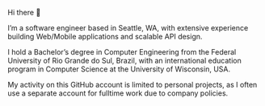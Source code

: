 Hi there 👋

I’m a software engineer based in Seattle, WA, with extensive experience building Web/Mobile applications and scalable API design.

I hold a Bachelor’s degree in Computer Engineering from the Federal University of Rio Grande do Sul, Brazil, with an international education program in Computer Science at the University of Wisconsin, USA.

My activity on this GitHub account is limited to personal projects, as I often use a separate account for fulltime work due to company policies.
